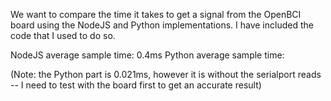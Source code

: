 We want to compare the time it takes to get a signal from the OpenBCI board
using the NodeJS and Python implementations. I have included the code that I
used to do so.

NodeJS average sample time: 0.4ms
Python average sample time:

(Note: the Python part is 0.021ms, however it is without the serialport reads --
I need to test with the board first to get an accurate result)
